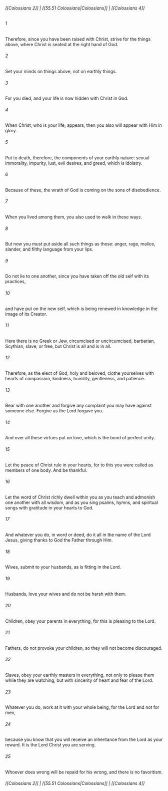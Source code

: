 
###### [[Colossians 2]] | [[55.51 Colossians|Colossians]] | [[Colossians 4]]

###### 1
Therefore, since you have been raised with Christ, strive for the things above, where Christ is seated at the right hand of God.
###### 2
Set your minds on things above, not on earthly things.
###### 3
For you died, and your life is now hidden with Christ in God.
###### 4
When Christ, who is your life, appears, then you also will appear with Him in glory.
###### 5
Put to death, therefore, the components of your earthly nature: sexual immorality, impurity, lust, evil desires, and greed, which is idolatry.
###### 6
Because of these, the wrath of God is coming on the sons of disobedience.
###### 7
When you lived among them, you also used to walk in these ways.
###### 8
But now you must put aside all such things as these: anger, rage, malice, slander, and filthy language from your lips.
###### 9
Do not lie to one another, since you have taken off the old self with its practices,
###### 10
and have put on the new self, which is being renewed in knowledge in the image of its Creator.
###### 11
Here there is no Greek or Jew, circumcised or uncircumcised, barbarian, Scythian, slave, or free, but Christ is all and is in all.
###### 12
Therefore, as the elect of God, holy and beloved, clothe yourselves with hearts of compassion, kindness, humility, gentleness, and patience.
###### 13
Bear with one another and forgive any complaint you may have against someone else. Forgive as the Lord forgave you.
###### 14
And over all these virtues put on love, which is the bond of perfect unity.
###### 15
Let the peace of Christ rule in your hearts, for to this you were called as members of one body. And be thankful.
###### 16
Let the word of Christ richly dwell within you as you teach and admonish one another with all wisdom, and as you sing psalms, hymns, and spiritual songs with gratitude in your hearts to God.
###### 17
And whatever you do, in word or deed, do it all in the name of the Lord Jesus, giving thanks to God the Father through Him.
###### 18
Wives, submit to your husbands, as is fitting in the Lord.
###### 19
Husbands, love your wives and do not be harsh with them.
###### 20
Children, obey your parents in everything, for this is pleasing to the Lord.
###### 21
Fathers, do not provoke your children, so they will not become discouraged.
###### 22
Slaves, obey your earthly masters in everything, not only to please them while they are watching, but with sincerity of heart and fear of the Lord.
###### 23
Whatever you do, work at it with your whole being, for the Lord and not for men,
###### 24
because you know that you will receive an inheritance from the Lord as your reward. It is the Lord Christ you are serving.
###### 25
Whoever does wrong will be repaid for his wrong, and there is no favoritism.

###### [[Colossians 2]] | [[55.51 Colossians|Colossians]] | [[Colossians 4]]
